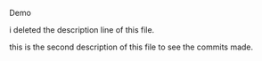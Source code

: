 Demo


i deleted the description line of this file.

this is the second description of this file to see the commits made.
